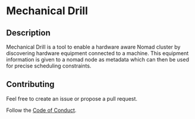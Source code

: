 # Mechanical Drill


## Description

Mechanical Drill is a tool to enable a hardware aware Nomad cluster by discovering hardware equipment connected to a machine. This equipment information is given to a nomad node as metadata which can then be used for precise scheduling constraints.



## Contributing

Feel free to create an issue or propose a pull request.

Follow the [Code of Conduct](CODE_OF_CONDUCT.md).
